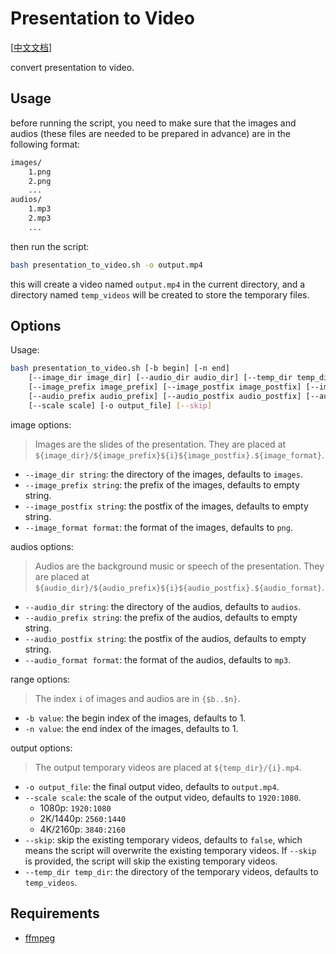 # Presentation to Video

[[中文文档](README-zh.md)]

convert presentation to video.

## Usage

before running the script, you need to make sure that 
the images and audios (these files are needed to be prepared in advance) are in the following format:

```bash
images/
    1.png
    2.png
    ...
audios/
    1.mp3
    2.mp3
    ...
```

then run the script:

```bash
bash presentation_to_video.sh -o output.mp4
```

this will create a video named `output.mp4` in the current directory,
and a directory named `temp_videos` will be created to store the temporary files.

## Options

Usage:

```bash
bash presentation_to_video.sh [-b begin] [-n end]
    [--image_dir image_dir] [--audio_dir audio_dir] [--temp_dir temp_dir] 
    [--image_prefix image_prefix] [--image_postfix image_postfix] [--image_format image_format] 
    [--audio_prefix audio_prefix] [--audio_postfix audio_postfix] [--audio_format audio_format] 
    [--scale scale] [-o output_file] [--skip]
```

image options:

> Images are the slides of the presentation.
> They are placed at `${image_dir}/${image_prefix}${i}${image_postfix}.${image_format}`.

- `--image_dir string`: the directory of the images, defaults to `images`.
- `--image_prefix string`: the prefix of the images, defaults to empty string.
- `--image_postfix string`: the postfix of the images, defaults to empty string.
- `--image_format format`: the format of the images, defaults to `png`.

audios options:

> Audios are the background music or speech of the presentation.
> They are placed at `${audio_dir}/${audio_prefix}${i}${audio_postfix}.${audio_format}`.

- `--audio_dir string`: the directory of the audios, defaults to `audios`.
- `--audio_prefix string`: the prefix of the audios, defaults to empty string.
- `--audio_postfix string`: the postfix of the audios, defaults to empty string.
- `--audio_format format`: the format of the audios, defaults to `mp3`.

range options:

> The index `i` of images and audios are in `{$b..$n}`.

- `-b value`: the begin index of the images, defaults to 1.
- `-n value`: the end index of the images, defaults to 1.

output options:

> The output temporary videos are placed at `${temp_dir}/{i}.mp4`.

- `-o output_file`: the final output video, defaults to `output.mp4`.
- `--scale scale`: the scale of the output video, defaults to `1920:1080`.
  - 1080p: `1920:1080`
  - 2K/1440p: `2560:1440`
  - 4K/2160p: `3840:2160`
- `--skip`: skip the existing temporary videos, defaults to `false`, which means the script will overwrite the existing temporary videos.
    If `--skip` is provided, the script will skip the existing temporary videos.
- `--temp_dir temp_dir`: the directory of the temporary videos, defaults to `temp_videos`.

## Requirements

- [ffmpeg](https://ffmpeg.org/)
